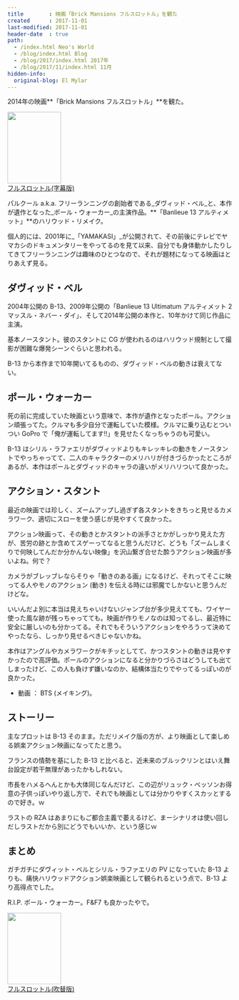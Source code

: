```yaml
---
title        : 映画「Brick Mansions フルスロットル」を観た
created      : 2017-11-01
last-modified: 2017-11-01
header-date  : true
path:
  - /index.html Neo's World
  - /blog/index.html Blog
  - /blog/2017/index.html 2017年
  - /blog/2017/11/index.html 11月
hidden-info:
  original-blog: El Mylar
---
```


2014年の映画**「Brick Mansions フルスロットル」**を観た。

<div class="ad-amazon">
  <div class="ad-amazon-image">
    <a href="https://www.amazon.co.jp/dp/B00R3LJIWA?tag=neos21-22&amp;linkCode=osi&amp;th=1&amp;psc=1">
      <img src="https://m.media-amazon.com/images/I/51Kd10ziYUL._SL160_.jpg" width="120" height="160">
    </a>
  </div>
  <div class="ad-amazon-info">
    <div class="ad-amazon-title">
      <a href="https://www.amazon.co.jp/dp/B00R3LJIWA?tag=neos21-22&amp;linkCode=osi&amp;th=1&amp;psc=1">フルスロットル(字幕版)</a>
    </div>
  </div>
</div>

パルクール a.k.a. フリーランニングの創始者である_ダヴィッド・ベル_と、本作が遺作となった_ポール・ウォーカー_の主演作品。**「Banlieue 13 アルティメット」**のハリウッド・リメイク。

個人的には、2001年に_「YAMAKASI」_が公開されて、その前後にテレビでヤマカシのドキュメンタリーをやってるのを見て以来、自分でも身体動かしたりしてきてフリーランニングは趣味のひとつなので、それが題材になってる映画はとりあえず見る。

## ダヴィッド・ベル

2004年公開の B-13、2009年公開の「Banlieue 13 Ultimatum アルティメット 2 マッスル・ネバー・ダイ」、そして2014年公開の本作と、10年かけて同じ作品に主演。

基本ノースタント。彼のスタントに CG が使われるのはハリウッド規制として撮影が困難な爆発シーンぐらいと思われる。

B-13 から本作まで10年開いてるものの、ダヴィッド・ベルの動きは衰えてない。

## ポール・ウォーカー

死の前に完成していた映画という意味で、本作が遺作となったポール。アクション頑張ってた。クルマも多少自分で運転していた模様。クルマに乗り込むとついつい GoPro で「俺が運転してます!!」を見せたくなっちゃうのも可愛い。

B-13 はシリル・ラファエリがダヴィッドよりもキレッキレの動きをノースタントでやっちゃってて、二人のキャラクターのメリハリが付きづらかったところがあるが、本作はポールとダヴィッドのキャラの違いがメリハリついて良かった。

## アクション・スタント

最近の映画では珍しく、ズームアップし過ぎず各スタントをきちっと見せるカメラワーク、適切にスローを使う感じが見やすくて良かった。

アクション映画って、その動きとかスタントの派手さとかがしっかり見えた方が、苦労の跡とか含めてスゲーってなると思うんだけど、どうも「ズームしまくりで何映してんだか分かんない映像」を沢山繋ぎ合せた酔うアクション映画が多いよね。何で？

カメラがブレッブレならそりゃ「動きのある画」になるけど、それってそこに映ってる人やモノのアクション (動き) を伝える時には邪魔でしかないと思うんだけどな。

いいんだよ別に本当は見えちゃいけないジャンプ台が多少見えてても、ワイヤー使った風な跡が残っちゃってても。映画が作りモノなのは知ってるし、最近特に安全に厳しいのも分かってる。それでもそういうアクションをやろうって決めてやったなら、しっかり見せるべきじゃないかね。

本作はアングルやカメラワークがキチッとしてて、かつスタントの動きは見やすかったので高評価。ポールのアクションになると分かりづらさはどうしても出てしまったけど、この人も負けず嫌いなのか、結構体当たりでやってるっぽいのが良かった。

- 動画 ： BTS (メイキング)。

## ストーリー

主なプロットは B-13 そのまま。ただリメイク版の方が、より映画として楽しめる娯楽アクション映画になってたと思う。

フランスの情勢を基にした B-13 と比べると、近未来のブルックリンとはいえ舞台設定が若干無理があったかもしれない。

市長をハメるへんとかも大体同じなんだけど、この辺がリュック・ベッソンお得意の子供っぽいやり返し方で、それでも映画としては分かりやすくスカッとするので好き。ｗ

ラストの RZA はあまりにもご都合主義で萎えるけど、まーシナリオは使い回しだしラストだから別にどうでもいいか、という感じｗ

## まとめ

ガチガチにダヴィット・ベルとシリル・ラファエリの PV になっていた B-13 よりも、痛快ハリウッドアクション娯楽映画として観られるという点で、B-13 より高得点でした。

R.I.P. ポール・ウォーカー。F&F7 も良かったやで。

<div class="ad-amazon">
  <div class="ad-amazon-image">
    <a href="https://www.amazon.co.jp/dp/B00R3LJE9W?tag=neos21-22&amp;linkCode=osi&amp;th=1&amp;psc=1">
      <img src="https://m.media-amazon.com/images/I/51IXaEpGR4L._SL160_.jpg" width="120" height="160">
    </a>
  </div>
  <div class="ad-amazon-info">
    <div class="ad-amazon-title">
      <a href="https://www.amazon.co.jp/dp/B00R3LJE9W?tag=neos21-22&amp;linkCode=osi&amp;th=1&amp;psc=1">フルスロットル(吹替版)</a>
    </div>
  </div>
</div>
